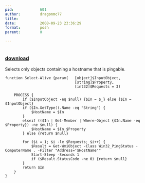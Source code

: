 ```yaml
---
pid:            601
author:         dragonmc77
title:          
date:           2008-09-23 23:36:29
format:         posh
parent:         0

---
```


# 

### [download](Scripts\601.ps1)

Selects only objects containing a hostname that is pingable.

```posh
function Select-Alive {param(	[object]$InputObject,
								[string]$Property,
								[int32]$Requests = 3)

	PROCESS {
		if ($InputObject -eq $null) {$In = $_} else {$In = $InputObject}
		if ($In.GetType().Name -eq "String") {
			$HostName = $In
		} 
		elseif (($In | Get-Member | Where-Object {$In.Name -eq $Property}) -ne $null) {
			$HostName = $In.$Property
		} else {return $null}
		
		for ($i = 1; $i -le $Requests; $i++) {
			$Result = Get-WmiObject -Class Win32_PingStatus -ComputerName . -Filter "Address='$HostName'"
			Start-Sleep -Seconds 1
			if ($Result.StatusCode -ne 0) {return $null}
		}
		return $In
	}
}

```
